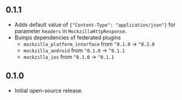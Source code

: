 ## 0.1.1

* Adds default value of `{"Content-Type": "application/json"}` for parameter `headers` in
  `MockzillaHttpResponse`.
* Bumps dependencies of federated plugins
  * `mockzilla_platform_interface` from `^0.1.0` -> `^0.2.0`
  * `mockzilla_android` from `^0.1.0` -> `^0.1.1`
  * `mockzilla_ios` from `^0.1.0` -> `^0.1.1`

## 0.1.0

* Initial open-source release.
